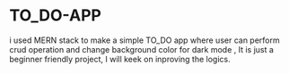 # TO_DO-APP
i used MERN stack to make a simple TO_DO app where user can perform crud operation and change background color for dark mode , It is just a beginner friendly project, I will keek on inproving the logics.
